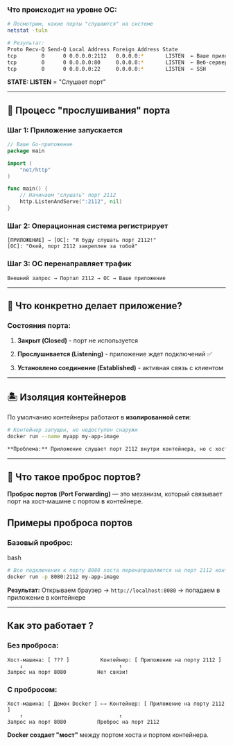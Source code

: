 ### Что происходит на уровне ОС:

```bash
# Посмотрим, какие порты "слушаются" на системе
netstat -tuln

# Результат:
Proto Recv-Q Send-Q Local Address Foreign Address State
tcp        0      0 0.0.0.0:2112   0.0.0.0:*       LISTEN  ← Ваше приложение!
tcp        0      0 0.0.0.0:80     0.0.0.0:*       LISTEN  ← Веб-сервер
tcp        0      0 0.0.0.0:22     0.0.0.0:*       LISTEN  ← SSH
```

**STATE: LISTEN** = "Слушает порт"

---

## 🔄 Процесс "прослушивания" порта

### Шаг 1: Приложение запускается

```go
// Ваше Go-приложение
package main

import (
    "net/http"
)

func main() {
    // Начинаем "слушать" порт 2112
    http.ListenAndServe(":2112", nil)
}
```


### Шаг 2: Операционная система регистрирует

```
[ПРИЛОЖЕНИЕ] → [ОС]: "Я буду слушать порт 2112!"
[ОС]: "Окей, порт 2112 закреплен за тобой"
```


### Шаг 3: ОС перенаправляет трафик

```
Внешний запрос → Портал 2112 → ОС → Ваше приложение
```

---

## 🎯 Что конкретно делает приложение?

### Состояния порта:

1. **Закрыт (Closed)** - порт не используется
    
2. **Прослушивается (Listening)** - приложение ждет подключений ✅
    
3. **Установлено соединение (Established)** - активная связь с клиентом

---
## 🏝️ Изоляция контейнеров

По умолчанию контейнеры работают в **изолированной сети**:

```bash
# Контейнер запущен, но недоступен снаружи
docker run --name myapp my-app-image

**Проблема:** Приложение слушает порт 2112 внутри контейнера, но с хостовой машины к нему нельзя подключиться.
```

---

## 🔄 Что такое проброс портов?

**Проброс портов (Port Forwarding)** — это механизм, который связывает порт на хост-машине с портом в контейнере.
## Примеры проброса портов

### Базовый проброс:

bash
```bash
# Все подключения к порту 8080 хоста перенаправляются на порт 2112 контейнера
docker run -p 8080:2112 my-app-image
```

**Результат:** Открываем браузер → `http://localhost:8080` → попадаем в приложение в контейнере

---
## Как это работает ?

### Без проброса:

```
Хост-машина: [ ??? ]          Контейнер: [ Приложение на порту 2112 ]
    ↓                               ↑
Запрос на порт 8080          Нет связи!
```
### С пробросом:

```
Хост-машина: [ Демон Docker ] ←→ Контейнер: [ Приложение на порту 2112 ]
    ↑                               ↑
Запрос на порт 8080          Проброс на порт 2112
```

**Docker создает "мост"** между портом хоста и портом контейнера.